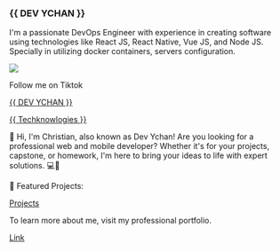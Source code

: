 ### {{ DEV YCHAN }}

I'm a passionate DevOps Engineer with experience in creating software
using technologies like React JS, React Native, Vue JS, and Node JS.
Specially in utilizing docker containers, servers configuration.


![](https://www.tiktok.com/favicon.ico)

Follow me on Tiktok

[{{ DEV YCHAN }}](blank:https://www.tiktok.com/@dev_ychan)

[{{ Techknowlogies }}](https://www.tiktok.com/@techknowlogies)

👋 Hi, I'm Christian, also known as Dev Ychan! Are you looking for a professional web and mobile developer? Whether it's for your projects, capstone, or homework, I'm here to bring your ideas to life with expert solutions. 💻📱

🚀 Featured Projects:

[Projects](https://itsme-ychan.vercel.app/projects)

To learn more about me, visit my professional portfolio.

[Link](https://itsme-ychan.vercel.app/projects)
